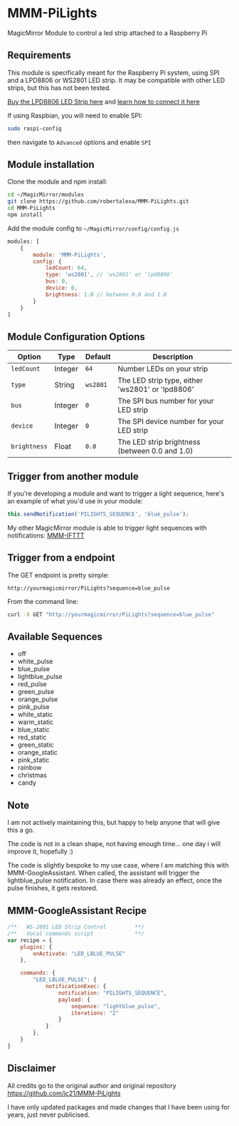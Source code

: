 # MMM-PiLights
MagicMirror Module to control a led strip attached to a Raspberry Pi


## Requirements

This module is specifically meant for the Raspberry Pi system, using SPI and a LPD8806 or WS2801
LED strip. It may be compatible with other LED strips, but this has not been tested.

[Buy the LPD8806 LED Strip here](https://www.adafruit.com/products/306) and [learn how to connect it here](https://learn.adafruit.com/light-painting-with-raspberry-pi/hardware)

If using Raspbian, you will need to enable SPI:

```bash
sudo raspi-config
```

then navigate to `Advanced` options and enable `SPI`


## Module installation

Clone the module and npm install:

```bash
cd ~/MagicMirror/modules
git clone https://github.com/robertalexa/MMM-PiLights.git
cd MMM-PiLights
npm install
```

Add the module config to `~/MagicMirror/config/config.js`

```javascript
modules: [
    {
        module: 'MMM-PiLights',
        config: {
            ledCount: 64,
            type: 'ws2801', // 'ws2801' or 'lpd8806'
            bus: 0, 
            device: 0,
            brightness: 1.0 // between 0.0 and 1.0
        }
    }
]
```


## Module Configuration Options

<table width="100%">
    <thead>
        <tr>
            <th>Option</th>
            <th>Type</th>
            <th>Default</th>
            <th width="100%">Description</th>
        </tr>
    <thead>
    <tbody>
        <tr>
            <td><code>ledCount</code></td>
            <td>Integer</td>
            <td><code>64</code></td>
            <td>Number LEDs on your strip</td>
        </tr>
        <tr>
            <td><code>type</code></td>
            <td>String</td>
            <td><code>ws2801</code></td>
            <td>The LED strip type, either 'ws2801' or 'lpd8806'</td>
        </tr>
        <tr>
            <td><code>bus</code></td>
            <td>Integer</td>
            <td><code>0</code></td>
            <td>The SPI bus number for your LED strip</td>
        </tr>
        <tr>
            <td><code>device</code></td>
            <td>Integer</td>
            <td><code>0</code></td>
            <td>The SPI device number for your LED strip</td>
        </tr>
        <tr>
            <td><code>brightness</code></td>
            <td>Float</td>
            <td><code>0.0</code></td>
            <td>The LED strip brightness (between 0.0 and 1.0)</td>
        </tr>
    </tbody>
</table>


## Trigger from another module

If you're developing a module and want to trigger a light sequence, here's an example of
what you'd use in your module:

```javascript
this.sendNotification('PILIGHTS_SEQUENCE', 'blue_pulse');
```

My other MagicMirror module is able to trigger light sequences with notifications:
[MMM-IFTTT](https://github.com/jc21/MMM-IFTTT)

## Trigger from a endpoint

The GET endpoint is pretty simple:

`http://yourmagicmirror/PiLights?sequence=blue_pulse`

From the command line:

```bash
curl -X GET "http://yourmagicmirror/PiLights?sequence=blue_pulse"
```

## Available Sequences

- off
- white_pulse
- blue_pulse
- lightblue_pulse
- red_pulse
- green_pulse
- orange_pulse
- pink_pulse
- white_static
- warm_static
- blue_static
- red_static
- green_static
- orange_static
- pink_static
- rainbow
- christmas
- candy

## Note
I am not actively maintaining this, but happy to help anyone that will give this a go.

The code is not in a clean shape, not having enough time... one day i will improve it, hopefully :)

The code is slightly bespoke to my use case, where I am matching this with MMM-GoogleAssistant. When called, the
assistant will trigger the lightblue_pulse notification. In case there was already an effect, once the pulse finishes,
it gets restored.

## MMM-GoogleAssistant Recipe
```js
/**   WS-2801 LED Strip Control  		**/
/**   Vocal commands script             **/
var recipe = {
    plugins: {
        onActivate: "LED_LBLUE_PULSE"
    },

    commands: {
        "LED_LBLUE_PULSE": {
            notificationExec: {
                notification: "PILIGHTS_SEQUENCE",
                payload: {
                    sequence: "lightblue_pulse",
                    iterations: "2"
                }
            }
        },
    }
}
```

## Disclaimer
All credits go to the original author and original repository https://github.com/jc21/MMM-PiLights

I have only updated packages and made changes that I have been using for years, just never publicised.
